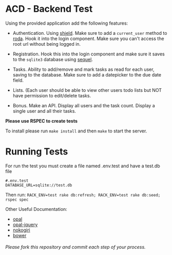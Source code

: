 # ACD - Backend Test

Using the provided application add the following features:

- Authentication.  Using [shield](https://github.com/cyx/shield).  Make sure to
  add a `current_user` method to [roda](https://github.com/jeremyevans/roda).
  Hook it into the login component.  Make sure you can't access the root url
  without being logged in.

- Registration.  Hook this into the login component and make sure it saves to the
  `sqlite3` database using [sequel](https://github.com/jeremyevans/sequel).

- Tasks. Ability to add/remove and mark tasks as read for each user, saving to
  the database.  Make sure to add a datepicker to the due date field.

- Lists.  (Each user should be able to view other users todo lists but NOT have
  permission to edit/delete tasks.

- Bonus.  Make an API.  Display all users and the task count.  Display a single
  user and all their tasks.

**Please use RSPEC to create tests**

To install please run `make install` and then `make` to start the server.

# Running Tests

For run the test you must create a file named .env.test and have a test.db file

    #.env.test
    DATABASE_URL=sqlite://test.db

Then run: `RACK_ENV=test rake db:refresh; RACK_ENV=test rake db:seed; rspec spec`

Other Useful Documentation:

- [opal](http://opalrb.org)
- [opal-jquery](https://github.com/opal/opal-jquery)
- [nokogiri](https://github.com/sparklemotion/nokogiri)
- [bower](http://bower.io)

###### Please fork this repository and commit each step of your process.

